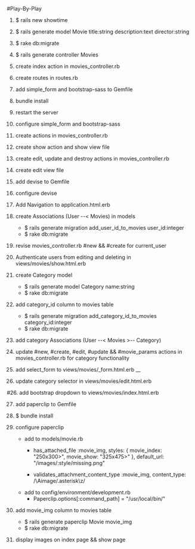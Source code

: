 #Play-By-Play

1. $ rails new showtime

2. $ rails generate model Movie title:string description:text director:string

3. $ rake db:migrate

3. $ rails generate controller Movies

4. create index action in movies_controller.rb

5. create routes in routes.rb

6. add simple_form and bootstrap-sass to Gemfile

7. bundle install

8. restart the server

9. configure simple_form and bootstrap-sass

10. create actions in movies_controller.rb

11. create show action and show view file

12. create edit, update and destroy actions in movies_controller.rb

13. create edit view file

14. add devise to Gemfile

15. configure devise

16. Add Navigation to application.html.erb

17. create Associations (User --< Movies) in models
    - $ rails generate migration add_user_id_to_movies user_id:integer
    - $ rake db:migrate

18. revise movies_controller.rb #new && #create for current_user

19. Authenticate users from editing and deleting in views/movies/show.html.erb

20. create Category model
    - $ rails generate model Category name:string
    - $ rake db:migrate

21. add category_id column to movies table
    - $ rails generate migration add_category_id_to_movies category_id:integer
    - $ rake db:migrate

22. add category Associations (User --< Movies >-- Category)

23. update #new, #create, #edit, #update && #movie_params actions in movies_controller.rb for category functionality

24. add select_form to views/movies/_form.html.erb __

25. update category selector in views/movies/edit.html.erb

#26. add bootstrap dropdown to views/movies/index.html.erb

27. add paperclip to Gemfile

28. $ bundle install

29. configure paperclip
    - add to models/movie.rb
        * has_attached_file :movie_img, styles: { movie_index: "250x300>", movie_show: "325x475>" }, default_url: "/images/:style/missing.png"

        * validates_attachment_content_type :movie_img, content_type: /\Aimage\/.asterisk\z/
    - add to config/environment/development.rb
        * Paperclip.options[:command_path] = "/usr/local/bin/"

30. add movie_img column to movies table
    - $ rails generate paperclip Movie movie_img
    - $ rake db:migrate

31. display images on index page && show page
